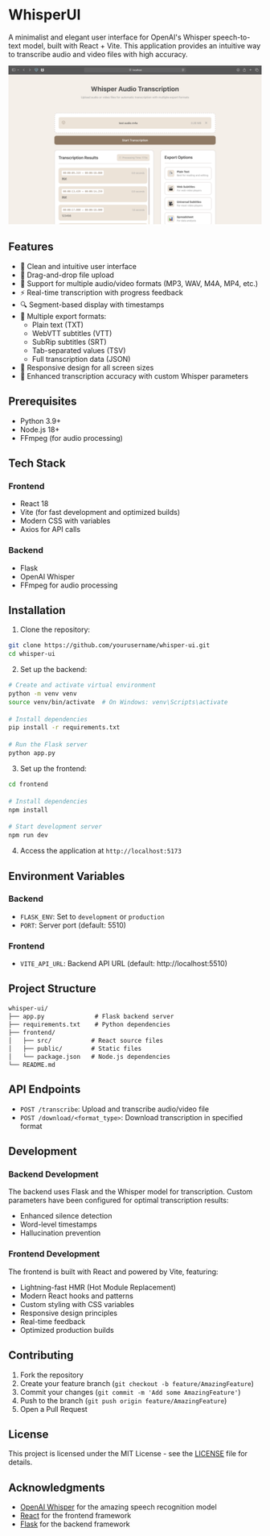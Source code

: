 # WhisperUI

A minimalist and elegant user interface for OpenAI's Whisper speech-to-text model, built with React + Vite. This application provides an intuitive way to transcribe audio and video files with high accuracy.

![WhisperUI Screenshot](screenshot.png)

## Features

- 🎯 Clean and intuitive user interface
- 📁 Drag-and-drop file upload
- 🎵 Support for multiple audio/video formats (MP3, WAV, M4A, MP4, etc.)
- ⚡ Real-time transcription with progress feedback
- 🔍 Segment-based display with timestamps
- 📝 Multiple export formats:
  - Plain text (TXT)
  - WebVTT subtitles (VTT)
  - SubRip subtitles (SRT)
  - Tab-separated values (TSV)
  - Full transcription data (JSON)
- 🎨 Responsive design for all screen sizes
- 🔧 Enhanced transcription accuracy with custom Whisper parameters

## Prerequisites

- Python 3.9+
- Node.js 18+
- FFmpeg (for audio processing)

## Tech Stack

### Frontend

- React 18
- Vite (for fast development and optimized builds)
- Modern CSS with variables
- Axios for API calls

### Backend

- Flask
- OpenAI Whisper
- FFmpeg for audio processing

## Installation

1. Clone the repository:

```bash
git clone https://github.com/yourusername/whisper-ui.git
cd whisper-ui
```

2. Set up the backend:

```bash
# Create and activate virtual environment
python -m venv venv
source venv/bin/activate  # On Windows: venv\Scripts\activate

# Install dependencies
pip install -r requirements.txt

# Run the Flask server
python app.py
```

3. Set up the frontend:

```bash
cd frontend

# Install dependencies
npm install

# Start development server
npm run dev
```

4. Access the application at `http://localhost:5173`

## Environment Variables

### Backend

- `FLASK_ENV`: Set to `development` or `production`
- `PORT`: Server port (default: 5510)

### Frontend

- `VITE_API_URL`: Backend API URL (default: http://localhost:5510)

## Project Structure

```
whisper-ui/
├── app.py              # Flask backend server
├── requirements.txt    # Python dependencies
├── frontend/
│   ├── src/           # React source files
│   ├── public/        # Static files
│   └── package.json   # Node.js dependencies
└── README.md
```

## API Endpoints

- `POST /transcribe`: Upload and transcribe audio/video file
- `POST /download/<format_type>`: Download transcription in specified format

## Development

### Backend Development

The backend uses Flask and the Whisper model for transcription. Custom parameters have been configured for optimal transcription results:

- Enhanced silence detection
- Word-level timestamps
- Hallucination prevention

### Frontend Development

The frontend is built with React and powered by Vite, featuring:

- Lightning-fast HMR (Hot Module Replacement)
- Modern React hooks and patterns
- Custom styling with CSS variables
- Responsive design principles
- Real-time feedback
- Optimized production builds

## Contributing

1. Fork the repository
2. Create your feature branch (`git checkout -b feature/AmazingFeature`)
3. Commit your changes (`git commit -m 'Add some AmazingFeature'`)
4. Push to the branch (`git push origin feature/AmazingFeature`)
5. Open a Pull Request

## License

This project is licensed under the MIT License - see the [LICENSE](LICENSE) file for details.

## Acknowledgments

- [OpenAI Whisper](https://github.com/openai/whisper) for the amazing speech recognition model
- [React](https://reactjs.org/) for the frontend framework
- [Flask](https://flask.palletsprojects.com/) for the backend framework
